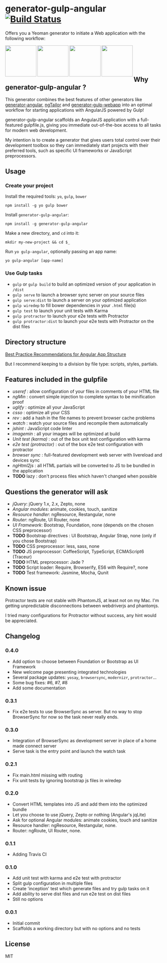 # generator-gulp-angular [![Build Status](https://secure.travis-ci.org/Swiip/generator-gulp-angular.svg?branch=master)](http://travis-ci.org/Swiip/generator-gulp-angular)

Offers you a Yeoman generator to initiate a Web application with the following workflow:

<img height="100" align="left" src="https://raw.githubusercontent.com/yeoman/yeoman.io/master/app/assets/img/bullet-yo.gif">

<img height="100" align="left" src="https://raw.github.com/gulpjs/artwork/master/gulp.png">

<img height="100" align="left" src="http://bower.io/img/bower-logo.png">

<img height="100" align="left" src="https://s3.amazonaws.com/media-p.slid.es/uploads/hugojosefson/images/86267/angularjs-logo.png">

<br><br><br><br>

## Why generator-gulp-angular ?

This generator combines the best features of other generators like [generator-angular](https://github.com/yeoman/generator-angular), [ngTailor](https://github.com/lauterry/generator-ngtailor) and [generator-gulp-webapp](https://github.com/yeoman/generator-gulp-webapp) into an optimal workflow for starting applications with AngularJS powered by Gulp!

generator-gulp-angular scaffolds an AngularJS application with a full-featured gulpfile.js, giving you immediate out-of-the-box access to all tasks for modern web development.


My intention is to create a generator that gives users total control over their development toolbox so they can immediately start projects with their preferred tools, such as specific UI frameworks or JavaScript preprocessors.

## Usage

### Create your project

Install the required tools: `yo`, `gulp`, `bower`
```
npm install -g yo gulp bower
```

Install `generator-gulp-angular`:
```
npm install -g generator-gulp-angular
```

Make a new directory, and `cd` into it:
```
mkdir my-new-project && cd $_
```

Run `yo gulp-angular`, optionally passing an app name:
```
yo gulp-angular [app-name]
```

### Use Gulp tasks

* `gulp` or `gulp build` to build an optimized version of your application in `/dist`
* `gulp serve` to launch a browser sync server on your source files
* `gulp serve:dist` to launch a server on your optimized application
* `gulp wiredep` to fill bower dependencies in your `.html` file(s)
* `gulp test` to launch your unit tests with Karma
* `gulp protractor` to launch your e2e tests with Protractor
* `gulp protractor:dist` to launch your e2e tests with Protractor on the dist files

## Directory structure

[Best Practice Recommendations for Angular App Structure](https://docs.google.com/document/d/1XXMvReO8-Awi1EZXAXS4PzDzdNvV6pGcuaF4Q9821Es/pub)

But I recommend keeping to a division by file type: scripts, styles, partials.

## Features included in the gulpfile
* *useref* : allow configuration of your files in comments of your HTML file
* *ngMin* : convert simple injection to complete syntax to be minification proof
* *uglify* : optimize all your JavaScript
* *csso* : optimize all your CSS
* *rev* : add a hash in the file names to prevent browser cache problems
* *watch* : watch your source files and recompile them automatically
* *jshint* : JavaScript code linter
* *imagemin* : all your images will be optimized at build
* *Unit test (karma)* : out of the box unit test configuration with karma
* *e2e test (protractor)* : out of the box e2e test configuration with protractor
* *browser sync* : full-featured development web server with livereload and devices sync
* *ngHtml2js* : all HTML partials will be converted to JS to be bundled in the application
* **TODO** lazy : don't process files which haven't changed when possible

## Questions the generator will ask
* *jQuery*: jQuery 1.x, 2.x, Zepto, none
* *Angular modules*: animate, cookies, touch, sanitize
* *Resource handler*: ngResource, Restangular, none
* *Router*: ngRoute, UI Router, none
* *UI Framework*: Bootstrap, Foundation, none (depends on the chosen CSS preprocessor)
* **TODO** Bootstrap directives : UI Bootstrap, Angular Strap, none (only if you chose Bootstrap)
* **TODO** CSS preprocessor: less, sass, none
* **TODO** JS preprocessor: CoffeeScript, TypeScript, ECMAScript6 (Traceur)
* **TODO** HTML preprocessor: Jade ?
* **TODO** Script loader: Require, Browserify, ES6 with Require?, none
* **TODO** Test framework: Jasmine, Mocha, Qunit

## Known issue

Protractor tests are not stable with PhantomJS, at least not on my Mac. I'm getting unpredictable disconnections between webdriverjs and phantomjs.

I tried many configurations for Protractor without success, any hint would be appreciated.

## Changelog

### 0.4.0

* Add option to choose between Foundation or Bootstrap as UI Framework
* New welcome page presenting integrated technologies
* Several package updates: `yosay`, `browsersync`, `modernizr`, `protractor`...
* Some bug fixes: #6, #7, #8
* Add some documentation

### 0.3.1

* Fix e2e tests to use BrowserSync as server. But no way to stop BrowserSync for now so the task never really ends.

### 0.3.0

* Integration of BrowserSync as development server in place of a home made connect server
* Serve task is the entry point and launch the watch task

### 0.2.1

* Fix main.html missing with routing
* Fix unit tests by ignoring bootstrap js files in wiredep

### 0.2.0

* Convert HTML templates into JS and add them into the optimized bundle
* Let you choose to use jQuery, Zepto or nothing (Angular's jqLite)
* Ask for optional Angular modules: animate cookies, touch and sanitize
* Resource handler: ngResource, Restangular, none.
* Router: ngRoute, UI Router, none.

### 0.1.1

* Adding Travis CI

### 0.1.0

* Add unit test with karma and e2e test with protractor
* Split gulp configuration in multiple files
* Create 'inception' test which generate files and try gulp tasks on it
* Add ability to serve dist files and run e2e test on dist files
* Still no options

### 0.0.1

* Initial commit
* Scaffolds a working directory but with no options and no tests

## License

MIT
